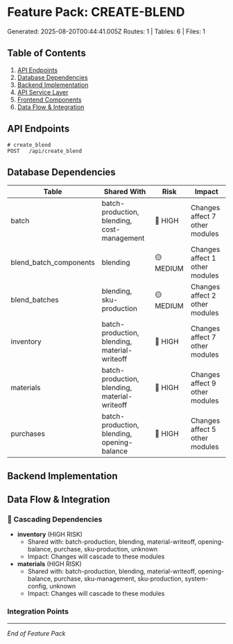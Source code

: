 # Feature Pack: CREATE-BLEND
Generated: 2025-08-20T00:44:41.005Z
Routes: 1 | Tables: 6 | Files: 1

## Table of Contents
1. [API Endpoints](#api-endpoints)
2. [Database Dependencies](#database-dependencies)
3. [Backend Implementation](#backend-implementation)
4. [API Service Layer](#api-service-layer)
5. [Frontend Components](#frontend-components)
6. [Data Flow & Integration](#data-flow--integration)

## API Endpoints
```
# create_blend
POST   /api/create_blend
```

## Database Dependencies
| Table | Shared With | Risk | Impact |
|-------|-------------|------|--------|
| batch | batch-production, blending, cost-management | 🔴 HIGH | Changes affect 7 other modules |
| blend_batch_components | blending | 🟡 MEDIUM | Changes affect 1 other modules |
| blend_batches | blending, sku-production | 🟡 MEDIUM | Changes affect 2 other modules |
| inventory | batch-production, blending, material-writeoff | 🔴 HIGH | Changes affect 7 other modules |
| materials | batch-production, blending, material-writeoff | 🔴 HIGH | Changes affect 9 other modules |
| purchases | batch-production, blending, opening-balance | 🔴 HIGH | Changes affect 5 other modules |

## Backend Implementation

## Data Flow & Integration
### 🔗 Cascading Dependencies
- **inventory** (HIGH RISK)
  - Shared with: batch-production, blending, material-writeoff, opening-balance, purchase, sku-production, unknown
  - Impact: Changes will cascade to these modules
- **materials** (HIGH RISK)
  - Shared with: batch-production, blending, material-writeoff, opening-balance, purchase, sku-management, sku-production, system-config, unknown
  - Impact: Changes will cascade to these modules

### Integration Points

---
*End of Feature Pack*